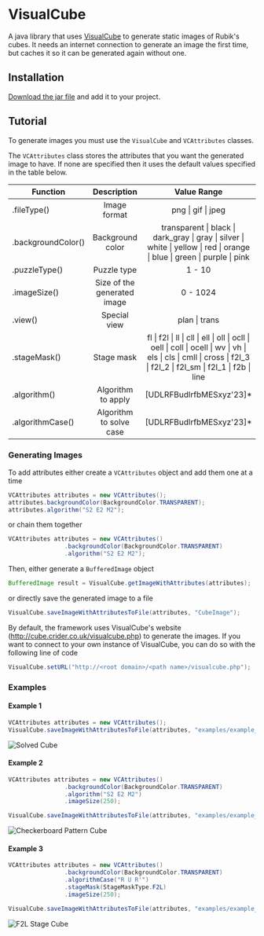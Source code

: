 # VisualCube
A java library that uses [VisualCube](http://cube.crider.co.uk/visualcube.php) to generate static images of Rubik's cubes. It needs an internet connection to generate an image the first time, but caches it so it can be generated again without one.

## Installation
[Download the jar file](https://github.com/jbeck18/VisualCube/blob/master/VisualCube.jar) and add it to your project.

## Tutorial

To generate images you must use the `VisualCube` and `VCAttributes` classes.

The `VCAttributes` class stores the attributes that you want the generated image to have. If none are specified then it uses the default values specified in the table below.

| Function | Description | Value Range | Default |
|----------|:-------------:|:-------------:|:---------:|
| .fileType() | Image format | png \| gif \| jpeg | png |
| .backgroundColor() | Background color | transparent \| black \| dark_gray \| gray \| silver \| white \| yellow \| red \| orange \| blue \| green \| purple \| pink | white |
| .puzzleType() | Puzzle type | 1 - 10 | 3 |
| .imageSize() | Size of the generated image | 0 - 1024 | 128 |
| .view() | Special view | plan \| trans | None |
| .stageMask() | Stage mask | fl \| f2l \| ll \| cll \| ell \| oll \| ocll \| oell \| coll \| ocell \| wv \| vh \| els \| cls \| cmll \| cross \| f2l_3 \| f2l_2 \| f2l_sm \| f2l_1 \| f2b \| line | None |
| .algorithm() | Algorithm to apply | [UDLRFBudlrfbMESxyz'23]* | None |
| .algorithmCase() | Algorithm to solve case | [UDLRFBudlrfbMESxyz'23]* | None |

### Generating Images

To add attributes either create a `VCAttributes` object and add them one at a time

```java
VCAttributes attributes = new VCAttributes();
attributes.backgroundColor(BackgroundColor.TRANSPARENT);
attributes.algorithm("S2 E2 M2");
```

or chain them together

```java
VCAttributes attributes = new VCAttributes()
                .backgroundColor(BackgroundColor.TRANSPARENT)
                .algorithm("S2 E2 M2");
```


Then, either generate a `BufferedImage` object

```java
BufferedImage result = VisualCube.getImageWithAttributes(attributes);
```

or directly save the generated image to a file

```java
VisualCube.saveImageWithAttributesToFile(attributes, "CubeImage");
```

By default, the framework uses VisualCube's website (http://cube.crider.co.uk/visualcube.php) to generate the images. If you want to connect to your own instance of VisualCube, you can do so with the following line of code

```java
VisualCube.setURL("http://<root domain>/<path name>/visualcube.php");
```

### Examples

#### Example 1

```java
VCAttributes attributes = new VCAttributes();
VisualCube.saveImageWithAttributesToFile(attributes, "examples/example_1");
```

![Solved Cube](https://github.com/jbeck18/VisualCube/blob/master/examples/example_1.png "Example 1")

#### Example 2

```java
VCAttributes attributes = new VCAttributes()
                .backgroundColor(BackgroundColor.TRANSPARENT)
                .algorithm("S2 E2 M2")
                .imageSize(250);

VisualCube.saveImageWithAttributesToFile(attributes, "examples/example_2");
```

![Checkerboard Pattern Cube](https://github.com/jbeck18/VisualCube/blob/master/examples/example_2.png "Example 2")

#### Example 3

```java
VCAttributes attributes = new VCAttributes()
                .backgroundColor(BackgroundColor.TRANSPARENT)
                .algorithmCase("R U R'")
                .stageMask(StageMaskType.F2L)
                .imageSize(250);

VisualCube.saveImageWithAttributesToFile(attributes, "examples/example_3");
```

![F2L Stage Cube](https://github.com/jbeck18/VisualCube/blob/master/examples/example_3.png "Example 3 ")
